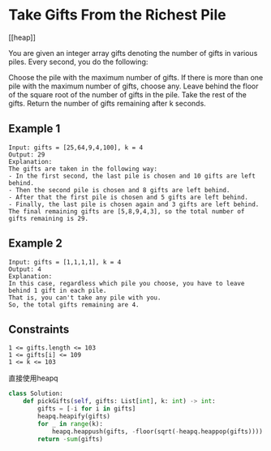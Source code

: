 # Take Gifts From the Richest Pile

[[heap]]

You are given an integer array gifts denoting the number of gifts in various piles. Every second, you do the following:

Choose the pile with the maximum number of gifts.
If there is more than one pile with the maximum number of gifts, choose any.
Leave behind the floor of the square root of the number of gifts in the pile. Take the rest of the gifts.
Return the number of gifts remaining after k seconds.

## Example 1

```text
Input: gifts = [25,64,9,4,100], k = 4
Output: 29
Explanation: 
The gifts are taken in the following way:
- In the first second, the last pile is chosen and 10 gifts are left behind.
- Then the second pile is chosen and 8 gifts are left behind.
- After that the first pile is chosen and 5 gifts are left behind.
- Finally, the last pile is chosen again and 3 gifts are left behind.
The final remaining gifts are [5,8,9,4,3], so the total number of gifts remaining is 29.
```

## Example 2

```text
Input: gifts = [1,1,1,1], k = 4
Output: 4
Explanation: 
In this case, regardless which pile you choose, you have to leave behind 1 gift in each pile. 
That is, you can't take any pile with you. 
So, the total gifts remaining are 4.
```

## Constraints

```text
1 <= gifts.length <= 103
1 <= gifts[i] <= 109
1 <= k <= 103
```

直接使用heapq

```python
class Solution:
    def pickGifts(self, gifts: List[int], k: int) -> int:
        gifts = [-i for i in gifts]
        heapq.heapify(gifts)
        for _ in range(k):
            heapq.heappush(gifts, -floor(sqrt(-heapq.heappop(gifts))))
        return -sum(gifts)
```

